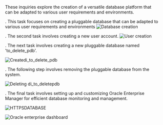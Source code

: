 These inquiries explore the creation of a versatile database platform that can be adapted to various user requirements and environments.

. This task focuses on creating a pluggable database that can be adapted to various user requirements and environments
![Database creation](https://github.com/user-attachments/assets/a6323673-eb22-41f1-8ee2-8fd2b54665f2)

. The second task involves creating a new user account.
![User creation](https://github.com/user-attachments/assets/3ed79c3d-ccb7-448e-8b48-f5f645e02c03)

 . The next task involves creating a new pluggable database named 'to_delete_pdb'.

![Createdi_to_delete_pdb](https://github.com/user-attachments/assets/3dbdf460-8f42-4a13-9639-8dfeba110228)


.  The following step involves removing the pluggable database from the system.

![Deleting di_to_deletepdb](https://github.com/user-attachments/assets/fb5434e0-1209-45f8-8df9-53779acfd689)

. The final task involves setting up and customizing Oracle Enterprise Manager for efficient database monitoring and management.

![HTTPSDATABASE](https://github.com/user-attachments/assets/5daca4e4-50d0-44b8-a8d4-f153923049ef)

![Oracle enterprise dashboard](https://github.com/user-attachments/assets/cece2e60-acab-416b-90e7-ac6ae83c3eca)






